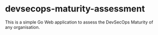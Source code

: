 # devsecops-maturity-assessment
This is a simple Go Web application to assess the DevSecOps Maturity of any organisation.  
